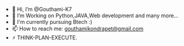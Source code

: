 - 👋 Hi, I’m @Gouthami-K7
- 👀 I’m Working on Python,JAVA,Web development and many more...
- 🌱 I'm currently pursuing Btech :)
- 📫 How to reach me: gouthamikondrapet@gmail.com
- ⚡ THINK-PLAN-EXECUTE.

<!---
Gouthami-K7/Gouthami-K7 is a ✨ special ✨ repository because its `README.md` (this file) appears on your GitHub profile.
You can click the Preview link to take a look at your changes.
--->
